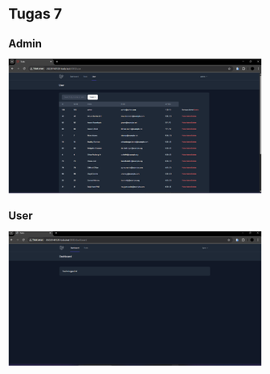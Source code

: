 # Tugas 7

## Admin
![alt text](./screenshot/tugas7/admin.png)

## User
![alt text](./screenshot/tugas7/user.png)